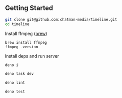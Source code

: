 ## Getting Started

```bash
git clone git@github.com:chatman-media/timeline.git
cd timeline
```

Install ffmpeg ([brew](https://formulae.brew.sh/formula/ffmpeg))

```
brew install ffmpeg
ffmpeg -version
```

Install deps and run server

```bash
deno i

deno task dev

deno lint

deno test
```
